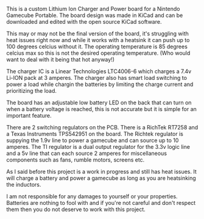 This is a custom Lithium Ion Charger and Power board for a Nintendo Gamecube Portable. The board design was made in KiCad and can be downloaded and edited with the open source KiCad software.

This may or may not be the final version of the board, it's struggling with heat issues right now and while it works with a heatsink it can push up to 100 degrees celcius without it. The operating temperature is 85 degrees celcius max so this is not the desired operating temperature. (Who would want to deal with it being that hot anyway!)

The charger IC is a Linear Technologies LTC4006-6 which charges a 7.4v Li-ION pack at 3 amperes. The charger also has smart load switching to power a load while chargin the batteries by limiting the charge current and prioritizing the load.

The board has an adjustable low battery LED on the back that can turn on when a battery voltage is reached, this is not accurate but it is simple for an important feature.

There are 2 switching regulators on the PCB. There is a RichTek RT7258 and a Texas Instruments TPS542951 on the board. The Richtek regulator is suppying the 1.9v line to power a gamecube and can source up to 10 amperes. The TI regulator is a dual output regulator for the 3.3v logic line and a 5v line that can each source 2 amperes for miscellaneous components such as fans, rumble motors, screens etc. 

As I said before this project is a work in progress and still has heat issues. It will charge a battery and power a gamecube as long as you are heatsinking the inductors.

I am not responsible for any damages to yourself or your properties. Batteries are nothing to fool with and if you're not careful and don't respect them then you do not deserve to work with this project.
